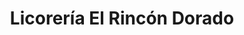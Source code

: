 ---
title: "Licorería El Rincón Dorado"
url: /nazca/licoreria-el-rincon-dorado/
shop: Spirituosen
---